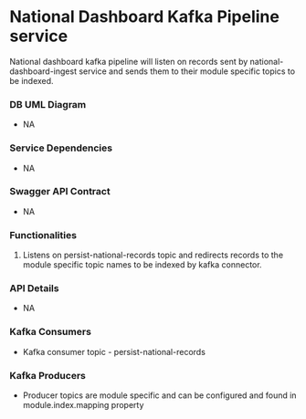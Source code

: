 # National Dashboard Kafka Pipeline service

National dashboard kafka pipeline will listen on records sent by national-dashboard-ingest service and sends them to their module specific topics to be indexed.

### DB UML Diagram
- NA

### Service Dependencies
- NA

### Swagger API Contract

- NA

### Functionalities
1. Listens on persist-national-records topic and redirects records to the module specific topic names to be indexed by kafka connector.


### API Details

- NA

### Kafka Consumers

- Kafka consumer topic - persist-national-records

### Kafka Producers

- Producer topics are module specific and can be configured and found in module.index.mapping property